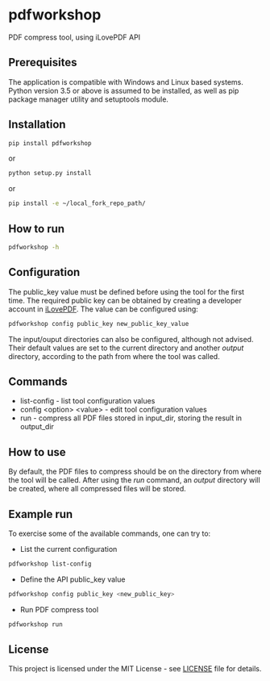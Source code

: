 # pdfworkshop

PDF compress tool, using iLovePDF API

## Prerequisites
The application is compatible with Windows and Linux based systems.
Python version 3.5 or above is assumed to be installed, as well as pip package manager utility and setuptools module.

## Installation
```bash
pip install pdfworkshop
```
or
```bash
python setup.py install
```

or
```bash
pip install -e ~/local_fork_repo_path/
```

## How to run
```bash
pdfworkshop -h
```

## Configuration
The public_key value must be defined before using the tool for the first time.
The required public key can be obtained by creating a developer account in [iLovePDF](https://developer.ilovepdf.com/).
The value can be configured using:
```bash
pdfworkshop config public_key new_public_key_value
```
The input/ouput directories can also be configured, although not advised.
Their default values are set to the current directory and another _output_ directory,
according to the path from where the tool was called.

## Commands
- list-config - list tool configuration values
- config \<option\> \<value\> - edit tool configuration values
- run - compress all PDF files stored in input_dir, storing the result in output_dir

## How to use
By default, the PDF files to compress should be on the directory from where the tool will be called.
After using the _run_ command, an _output_ directory will be created, where all compressed
files will be stored.

## Example run

To exercise some of the available commands, one can try to:

- List the current configuration
```bash
pdfworkshop list-config
```
- Define the API public_key value
```bash
pdfworkshop config public_key <new_public_key>
```
- Run PDF compress tool
```bash
pdfworkshop run
```

## License

This project is licensed under the MIT License - see [LICENSE](LICENSE) file for details.
